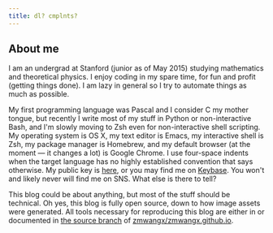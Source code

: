 ```yaml
---
title: dl? cmplnts?
---
```

## About me

I am an undergrad at Stanford (junior as of May 2015) studying mathematics and theoretical physics. I enjoy coding in my spare time, for fun and profit (getting things done). I am lazy in general so I try to automate things as much as possible.

My first programming language was Pascal and I consider C my mother tongue, but recently I write most of my stuff in Python or non-interactive Bash, and I'm slowly moving to Zsh even for non-interactive shell scripting. My operating system is OS X, my text editor is Emacs, my interactive shell is Zsh, my package manager is Homebrew, and my default browser (at the moment — it changes a lot) is Google Chrome. I use four-space indents when the target language has no highly established convention that says otherwise. My public key is [here](/key.html), or you may find me on [Keybase](https://keybase.io/zmwangx). You won't and likely never will find me on SNS. What else is there to tell?

This blog could be about anything, but most of the stuff should be technical. Oh yes, this blog is fully open source, down to how image assets were generated. All tools necessary for reproducing this blog are either in or documented in [the source branch](https://github.com/zmwangx/zmwangx.github.io/tree/source) of [zmwangx/zmwangx.github.io](https://github.com/zmwangx/zmwangx.github.io).
